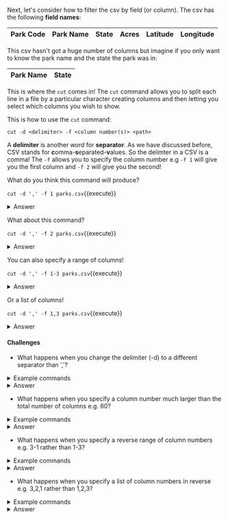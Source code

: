 Next, let's consider how to filter the csv by field (or column).
The csv has the following **field names**:

|Park Code|Park Name|State|Acres|Latitude|Longitude|
|---------|---------|-----|-----|--------|---------|

This csv hasn't got a huge number of columns but imagine if you
only want to know the park name and the state the park was in:

|Park Name|State|
|---------|-----|

This is where the `cut` comes in! The `cut` command allows you
to split each line in a file by a particular character creating columns
and then letting you select which columns you wish to show.

This is how to use the `cut` command:

`cut -d <delimiter> -f <column number(s)> <path>`

A **delimiter** is another word for **separator**. As we have discussed
before, CSV stands for **c**omma-**s**eparated-**v**alues.  So the
delimter in a CSV is a comma!  The `-f` allows you to specify the column
number e.g `-f 1` will give you the first column and `-f 2` will give you
the second!

What do you think this command will produce?

`cut -d ',' -f 1 parks.csv`{{execute}}

<details>
    <summary>Answer</summary>
        The first column
</details>

What about this command?

`cut -d ',' -f 2 parks.csv`{{execute}}

<details>
    <summary>Answer</summary>
        The second column
</details>

You can also specify a range of columns!

`cut -d ',' -f 1-3 parks.csv`{{execute}}

<details>
    <summary>Answer</summary>
        The first to third column e.g. 1,2,3
</details>

Or a list of columns!

`cut -d ',' -f 1,3 parks.csv`{{execute}}

<details>
    <summary>Answer</summary>
        The first and third column e.g. 1 and 3
</details>

#### Challenges
* What happens when you change the delimiter (-d) to a different separator than ','?

<details>
    <summary>Example commands</summary>
        `cut -d '.' -f 1 parks.csv`{{execute}}
        `cut -d 'B' -f 1 parks.csv`{{execute}}
        `cut -d 'B' -f 2 parks.csv`{{execute}}
        
</details>
<details>
    <summary>Answer</summary>
        It is breaking up the columns using that character. When that character is not present 
        in the line, it just prints out the whole line.  In the example of the first command,
        there are no '.' characters in any of the lines so the entire table prints.
</details>
    
* What happens when you specify a column number much larger than the total number of columns e.g. 60?


<details>
    <summary>Example commands</summary>
        `cut -d ',' -f 60 parks.csv`{{execute}}
</details>
<details>
    <summary>Answer</summary>
        `cut` attempts to print you the contents of column 60 which is empty so you get an empty line per line in your 
        input file.
</details>

* What happens when you specify a reverse range of column numbers e.g. 3-1 rather than 1-3?

<details>
    <summary>Example commands</summary>
        `cut -d ',' -f 3-1 parks.csv`{{execute}}
</details>
<details>
    <summary>Answer</summary>
        You get an error message as `cut` doesn't accept a negative range of numbers 
</details>

* What happens when you specify a list of column numbers in reverse e.g. 3,2,1 rather than 1,2,3?

<details>
    <summary>Example commands</summary>
        `cut -d ',' -f 1,2,3 parks.csv`{{execute}}
</details>
<details>
    <summary>Answer</summary>
        `cut` doesn't care about which order you specify individual columns so if you want to have your table columns
        printed backwards then specify each column individually!
</details>